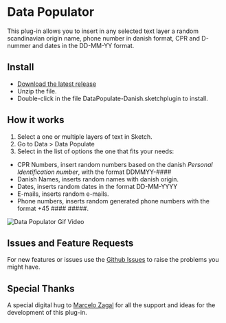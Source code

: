 # Data Populator

This plug-in allows you to insert in any selected text layer a random scandinavian origin name, phone number in danish format, CPR and D-nummer and dates in the DD-MM-YY format.

## Install

 - [Download the latest release](https://github.com/Qeria/datapopulator-sketchreleases/latest/download/DataPopulate-Danish.sketchplugin.zip)
 - Unzip the file.
 - Double-click in the file DataPopulate-Danish.sketchplugin to install. 

## How it works

1. Select a one or multiple layers of text in Sketch. 
2. Go to Data > Data Populate 
3. Select in the list of options the one that fits your needs:
- CPR Numbers, insert random numbers based on the danish *Personal Identification number*, with the format DDMMYY-#### 
 - Danish Names, inserts random names with danish origin.
 - Dates, inserts random dates in the format DD-MM-YYYY
 - E-mails, inserts random e-mails.
 - Phone numbers, inserts random generated phone numbers with the format +45 #### #####.

![Data Populator Gif Video](https://raw.githubusercontent.com/Qeria/datapopulator-sketch/master/assets/data-demo.gif)


## Issues and Feature Requests
For new features or issues use the [Github Issues](https://github.com/Qeria/datapopulator-sketch/issues/new) to raise the problems you might have.

## Special Thanks
A special digital hug to [Marcelo Zagal](http://www.zagal.dk/) for all the support and ideas for the development of this plug-in.
